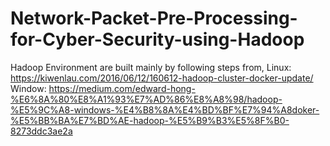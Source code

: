# Network-Packet-Pre-Processing-for-Cyber-Security-using-Hadoop

Hadoop Environment are built mainly by following steps from,
Linux: https://kiwenlau.com/2016/06/12/160612-hadoop-cluster-docker-update/
Window: https://medium.com/edward-hong-%E6%8A%80%E8%A1%93%E7%AD%86%E8%A8%98/hadoop-%E5%9C%A8-windows-%E4%B8%8A%E4%BD%BF%E7%94%A8doker-%E5%BB%BA%E7%BD%AE-hadoop-%E5%B9%B3%E5%8F%B0-8273ddc3ae2a

